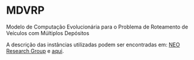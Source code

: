 # MDVRP
Modelo de Computação Evolucionária para o Problema de Roteamento de Veículos com Múltiplos Depósitos

A descrição das instâncias utilizadas podem ser encontradas em: [NEO Research Group](http://neo.lcc.uma.es/vrp/vrp-instances/description-for-files-of-cordeaus-instances/) e [aqui](https://github.com/fboliveira/MDVRP-Instances/blob/master/DESCRIPTION.md).
